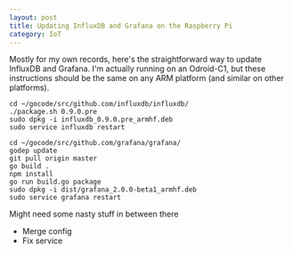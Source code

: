 ```yaml
---
layout: post
title: Updating InfluxDB and Grafana on the Raspberry Pi
category: IoT
---
```


Mostly for my own records, here's the straightforward way to update InfluxDB and Grafana. I'm actually running on an Odroid-C1, but these instructions should be the same on any ARM platform (and similar on other platforms).

	cd ~/gocode/src/github.com/influxdb/influxdb/
	./package.sh 0.9.0.pre
	sudo dpkg -i influxdb_0.9.0.pre_armhf.deb
	sudo service influxdb restart

	cd ~/gocode/src/github.com/grafana/grafana/
	godep update
	git pull origin master
	go build .
	npm install
	go run build.go package
	sudo dpkg -i dist/grafana_2.0.0-beta1_armhf.deb
	sudo service grafana restart

Might need some nasty stuff in between there
- Merge config
- Fix service
